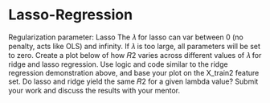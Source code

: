 # Lasso-Regression
Regularization parameter: Lasso The  𝜆  for lasso can var between 0 (no penalty, acts like OLS) and infinity. If  𝜆  is too large, all parameters will be set to zero.  Create a plot below of how  𝑅2  varies across different values of  𝜆  for ridge and lasso regression. Use logic and code similar to the ridge regression demonstration above, and base your plot on the X_train2 feature set.  Do lasso and ridge yield the same  𝑅2  for a given lambda value?  Submit your work and discuss the results with your mentor.
